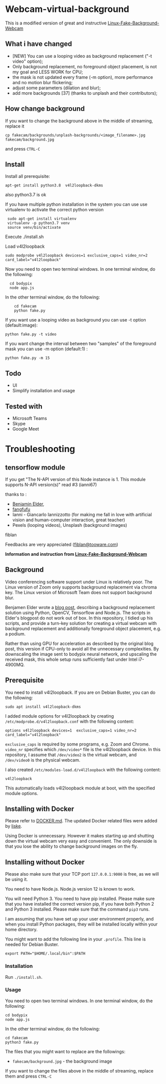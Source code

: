# Webcam-virtual-background
This is a modified version of great and instructive [Linux-Fake-Background-Webcam](https://github.com/fangfufu/Linux-Fake-Background-Webcam)

## What i have changed
* [NEW] You can use a looping video as background replacement ("-t video" option);
* Only background replacement, no foreground object placement, is not my goal and LESS WORK for CPU;
* the mask is not updated every frame (-m option), more performance and no motion blur flickering;
* adjust some parameters (dilation and blur);
* add more backgrounds [37] (thanks to unplash and their contributors);

## How change background
If you want to change the background above in the middle of streaming, replace it
```
cp fakecam/backgrounds/unplash-backgrounds/<image_filename>.jpg fakecam/background.jpg
```
and press ``CTRL-C``

## Install
Install all prerequisite:

```
apt-get install python3.8  v4l2loopback-dkms
```
also python3.7 is ok


If you have multiple python installation in the system you can use use virtualenv to activate the correct python version
```
 sudo apt-get install virtualenv
 virtualenv -p python3.7 venv
 source venv/bin/activate
```

Execute ./install.sh


Load v4l2loopback
```
sudo modprobe v4l2loopback devices=1 exclusive_caps=1 video_nr=2 card_label="v4l2loopback"
```

Now you need to open two terminal windows. 
In one terminal window, do the following:
```
  cd bodypix
  node app.js
```

In the other terminal window, do the following:
```
    cd fakecam
    python fake.py
```

If you want use a looping video as background you can use -t option (default:image):
```
python fake.py -t video
```

If you want change  the interval between two "samples" of the foreground mask you can use -m option (default:1) :
```
python fake.py -m 15
```

## Todo
* UI
* Simplify installation and usage



## Tested with 
 * Microsoft Teams 
 * Skype
 * Google Meet


# Troubleshooting
## tensorflow module
If you get "The N-API version of this Node instance is 1. This module supports N-API version(s)" read #3 (ianni67)

thanks to :
* [Benjamin Elder](https://elder.dev/posts/open-source-virtual-background/), 
* [fangfufu](https://github.com/fangfufu)
* Ianni - Giancarlo Iannizzotto (for making me fall in love with artificial vision and human-computer interaction, great teacher)
* Pexels (looping videos), Unsplash (background images) 

fiblan

Feedbacks are very appreciated (fiblan@tooware.com)


**Information and instruction from [Linux-Fake-Background-Webcam](https://github.com/fangfufu/Linux-Fake-Background-Webcam)**

## Background
Video conferencing software support under Linux is relatively poor. The Linux
version of Zoom only supports background replacement via chroma key. The Linux
version of Microsoft Team does not support background blur.

Benjamen Elder wrote a
[blog post](https://elder.dev/posts/open-source-virtual-background/), describing
a background replacement solution using Python, OpenCV, Tensorflow and Node.js.
The scripts in Elder's blogpost do not work out of box. In this repository, I
tidied up his scripts, and provide a turn-key solution for creating a virtual
webcam with background replacement and additionally foreground object placement,
e.g. a podium. 

Rather than using GPU for acceleration as described by the original blog post, 
this version if CPU-only to avoid all the unnecessary complexities. By 
downscaling the image sent to bodypix neural network, and upscaling the 
received mask, this whole setup runs sufficiently fast under Intel i7-4900MQ. 

## Prerequisite
You need to install v4l2loopback. If you are on Debian Buster, you can do the
following:
    
    sudo apt install v4l2loopback-dkms

I added module options for v4l2loopback by creating
``/etc/modprobe.d/v4l2loopback.conf`` with the following content:

    options v4l2loopback devices=1  exclusive_caps=1 video_nr=2 card_label="v4l2loopback"
    
``exclusive_caps`` is required by some programs, e.g. Zoom and Chrome.
``video_nr`` specifies which ``/dev/video*`` file is the v4l2loopback device.
In this repository, I assume that ``/dev/video2`` is the virtual webcam, and
``/dev/video0`` is the physical webcam.

I also created ``/etc/modules-load.d/v4l2loopback`` with the following content:
    
    v4l2loopback
    
This automatically loads v4l2loopback module at boot, with the specified module
options.

## Installing with Docker
Please refer to [DOCKER.md](DOCKER.md). The updated Docker related files were
added by [liske](https://github.com/liske).

Using Docker is unnecessary. However it makes starting up and shutting down
the virtual webcam very easy and convenient. The only downside is that you
lose the ability to change background images on the fly.

## Installing without Docker
Please also make sure that your TCP port ``127.0.0.1:9000`` is free, as we will
be using it.

You need to have Node.js. Node.js version 12 is known to work. 

You will need Python 3. You need to have pip installed. Please make sure that 
you have installed the correct version pip, if you have both Python 2 and 
Python 3 installed. Please make sure that the command ``pip3`` runs.

I am assuming that you have set up your user environment properly, and when you
install Python packages, they will be installed locally within your home
directory.

You might want to add the following line in your ``.profile``. This line is
needed for Debian Buster.

    export PATH="$HOME/.local/bin":$PATH

### Installation
Run ``./install.sh``.

### Usage
You need to open two terminal windows. In one terminal window, do the following:

    cd bodypix
    node app.js

In the other terminal window, do the following:

    cd fakecam
    python3 fake.py

The files that you might want to replace are the followings:

  - ``fakecam/background.jpg`` - the background image

If you want to change the files above in the middle of streaming, replace them
and press ``CTRL-C``
